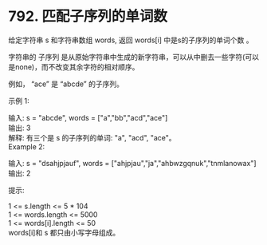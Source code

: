 # 792. 匹配子序列的单词数

给定字符串 s 和字符串数组 words, 返回  words[i] 中是s的子序列的单词个数 。  

字符串的 子序列 是从原始字符串中生成的新字符串，可以从中删去一些字符(可以是none)，而不改变其余字符的相对顺序。  

例如， “ace” 是 “abcde” 的子序列。  
 

示例 1:  

输入: s = "abcde", words = ["a","bb","acd","ace"]  
输出: 3  
解释: 有三个是 s 的子序列的单词: "a", "acd", "ace"。  
Example 2:  

 输入: s = "dsahjpjauf", words = ["ahjpjau","ja","ahbwzgqnuk","tnmlanowax"]  
输出: 2  
 

提示:  
 
1 <= s.length <= 5 * 104  
1 <= words.length <= 5000  
1 <= words[i].length <= 50  
words[i]和 s 都只由小写字母组成。  